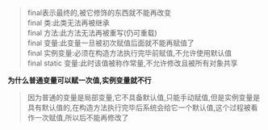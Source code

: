 >final表示最终的,被它修饰的东西就不能再改变  
>final 类:此类无法再被继承  
>final 方法:此方法无法再被重写(仍可重载)  
>final 变量:此变量一旦被初次赋值后面就不能再赋值了  
>final 实例变量:必须在构造方法执行完毕前赋值,不允许使用默认值  
>final static 变量:此时该值被称作常量,不允许修改且被所有对象共享

**为什么普通变量可以赋一次值,实例变量就不行**

>因为普通的变量是局部变量,它不具备默认值,只能手动赋值,但是实例变量是具有默认值的,在构造方法执行完毕后系统会给它一个默认值,这个过程被看作一次赋值,所以后不能再修改了


